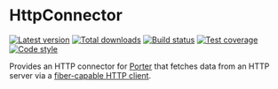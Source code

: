 HttpConnector
=============

[![Latest version][Version image]][Releases]
[![Total downloads][Downloads image]][Downloads]
[![Build status][Build image]][Build]
[![Test coverage][Coverage image]][Coverage]
[![Code style][Style image]][Style]

Provides an HTTP connector for [Porter][Porter] that fetches data from an HTTP server via a
[fiber-capable HTTP client][HTTP client].


  [Releases]: https://github.com/Porter-connectors/HttpConnector/releases
  [Version image]: https://poser.pugx.org/connectors/http/version "Latest version"
  [Downloads]: https://packagist.org/packages/connectors/http
  [Downloads image]: https://poser.pugx.org/connectors/http/downloads "Total downloads"
  [Build]: https://github.com/Porter-connectors/HttpConnector/actions/workflows/Tests.yaml
  [Build image]: https://github.com/Porter-connectors/HttpConnector/actions/workflows/Tests.yaml/badge.svg "Build status"
  [Coverage]: https://coveralls.io/github/Porter-connectors/HttpConnector
  [Coverage image]: https://coveralls.io/repos/Porter-connectors/HttpConnector/badge.svg "Test coverage"
  [Style]: https://styleci.io/repos/94378769
  [Style image]: https://styleci.io/repos/94378769/shield?style=flat "Code style"

  [Porter]: https://github.com/ScriptFUSION/Porter
  [HTTP client]: https://github.com/amphp/http-client
